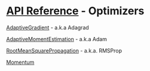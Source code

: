 # [API Reference](../API.md) - Optimizers

[AdaptiveGradient](Optimizers/AdaptiveGradient.md) - a.k.a Adagrad

[AdaptiveMomentEstimation](Optimizers/AdaptiveMomentEstimation.md) - a.k.a Adam

[RootMeanSquarePropagation](Optimizers/RootMeanSquarePropagation.md) - a.k.a. RMSProp

[Momentum](Optimizers/Momentum.md)
